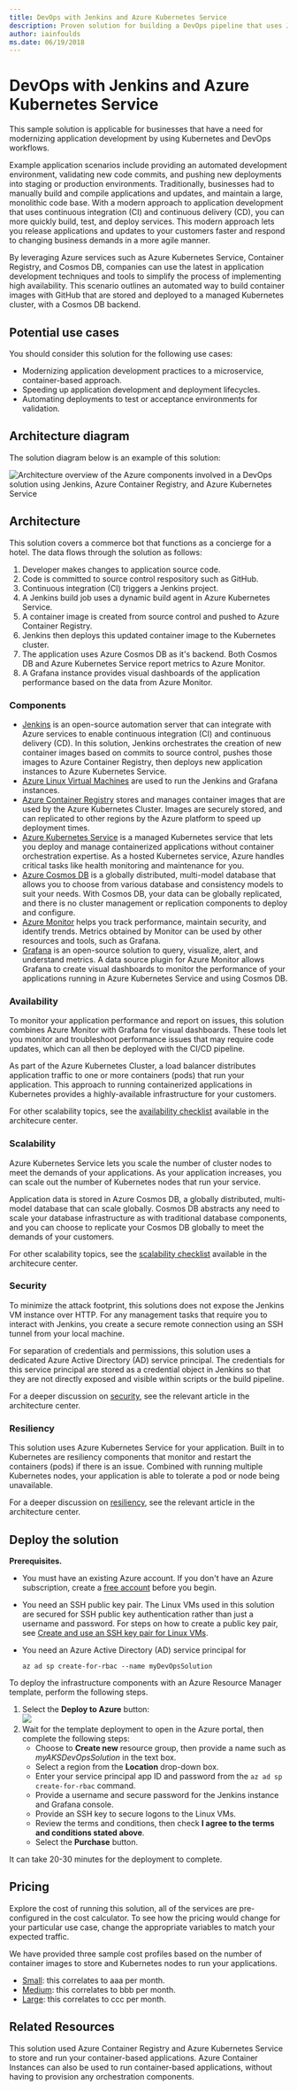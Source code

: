 ```yaml
---
title: DevOps with Jenkins and Azure Kubernetes Service
description: Proven solution for building a DevOps pipeline that uses Jenkins, Azure Container Registery, and Azure Kubernetes Service.
author: iainfoulds
ms.date: 06/19/2018
---
```

# DevOps with Jenkins and Azure Kubernetes Service

This sample solution is applicable for businesses that have a need for modernizing application development by using Kubernetes and DevOps workflows.

Example application scenarios include providing an automated development environment, validating new code commits, and pushing new deployments into staging or production environments. Traditionally, businesses had to manually build and compile applications and updates, and maintain a large, monolithic code base. With a modern approach to application development that uses continuous integration (CI) and continuous delivery (CD), you can more quickly build, test, and deploy services. This modern approach lets you release applications and updates to your customers faster and respond to changing business demands in a more agile manner.

By leveraging Azure services such as Azure Kubernetes Service, Container Registry, and Cosmos DB, companies can use the latest in application development techniques and tools to simplify the process of implementing high availability. This scenario outlines an automated way to build container images with GitHub that are stored and deployed to a managed Kubernetes cluster, with a Cosmos DB backend.

## Potential use cases

You should consider this solution for the following use cases:

* Modernizing application development practices to a microservice, container-based approach.
* Speeding up application development and deployment lifecycles.
* Automating deployments to test or acceptance environments for validation.

## Architecture diagram

The solution diagram below is an example of this solution:

![Architecture overview of the Azure components involved in a DevOps solution using Jenkins, Azure Container Registry, and Azure Kubernetes Service][architecture]

## Architecture

This solution covers a commerce bot that functions as a concierge for a hotel. The data flows through the solution as follows:

1. Developer makes changes to application source code.
2. Code is committed to source control respository such as GitHub.
3. Continuous integration (CI) triggers a Jenkins project.
4. A Jenkins build job uses a dynamic build agent in Azure Kubernetes Service.
5. A container image is created from source control and pushed to Azure Container Registry.
6. Jenkins then deploys this updated container image to the Kubernetes cluster.
7. The application uses Azure Cosmos DB as it's backend. Both Cosmos DB and Azure Kubernetes Service report metrics to Azure Monitor.
8. A Grafana instance provides visual dashboards of the application performance based on the data from Azure Monitor.

### Components

* [Jenkins]() is an open-source automation server that can integrate with Azure services to enable continuous integration (CI) and continuous delivery (CD). In this solution, Jenkins orchestrates the creation of new container images based on commits to source control, pushes those images to Azure Container Registry, then deploys new application instances to Azure Kubernetes Service.
* [Azure Linux Virtual Machines]() are used to run the Jenkins and Grafana instances.
* [Azure Container Registry]() stores and manages container images that are used by the Azure Kubernetes Cluster. Images are securely stored, and can replicated to other regions by the Azure platform to speed up deployment times.
* [Azure Kubernetes Service]() is a managed Kubernetes service that lets you deploy and manage containerized applications without container orchestration expertise. As a hosted Kubernetes service, Azure handles critical tasks like health monitoring and maintenance for you.
* [Azure Cosmos DB]() is a globally distributed, multi-model database that allows you to choose from various database and consistency models to suit your needs. With Cosmos DB, your data can be globally replicated, and there is no cluster management or replication components to deploy and configure.
* [Azure Monitor]() helps you track performance, maintain security, and identify trends. Metrics obtained by Monitor can be used by other resources and tools, such as Grafana.
* [Grafana]() is an open-source solution to query, visualize, alert, and understand metrics. A data source plugin for Azure Monitor allows Grafana to create visual dashboards to monitor the performance of your applications running in Azure Kubernetes Service and using Cosmos DB.

### Availability

To monitor your application performance and report on issues, this solution combines Azure Monitor with Grafana for visual dashboards. These tools let you monitor and troubleshoot performance issues that may require code updates, which can all then be deployed with the CI/CD pipeline.

As part of the Azure Kubernetes Cluster, a load balancer distributes application traffic to one or more containers (pods) that run your application. This approach to running containerized applications in Kubernetes provides a highly-available infrastructure for your customers.

For other scalability topics, see the [availability checklist][availability] available in the architecure center.

### Scalability

Azure Kubernetes Service lets you scale the number of cluster nodes to meet the demands of your applications. As your application increases, you can scale out the number of Kubernetes nodes that run your service.

Application data is stored in Azure Cosmos DB, a globally distributed, multi-model database that can scale globally. Cosmos DB abstracts any need to scale your database infrastructure as with traditional database components, and you can choose to replicate your Cosmos DB globally to meet the demands of your customers.

For other scalability topics, see the [scalability checklist][scalability] available in the architecure center.

### Security

To minimize the attack footprint, this solutions does not expose the Jenkins VM instance over HTTP. For any management tasks that require you to interact with Jenkins, you create a secure remote connection using an SSH tunnel from your local machine.

For separation of credentials and permissions, this solution uses a dedicated Azure Active Directory (AD) service principal. The credentials for this service principal are stored as a credential object in Jenkins so that they are not directly exposed and visible within scripts or the build pipeline.

For a deeper discussion on [security][], see the relevant article in the architecture center.

### Resiliency

This solution uses Azure Kubernetes Service for your application. Built in to Kubernetes are resiliency components that monitor and restart the containers (pods) if there is an issue. Combined with running multiple Kubernetes nodes, your application is able to tolerate a pod or node being unavailable.

For a deeper discussion on [resiliency][], see the relevant article in the architecture center.

## Deploy the solution

**Prerequisites.**

* You must have an existing Azure account. If you don't have an Azure subscription, create a [free account](https://azure.microsoft.com/free/?WT.mc_id=A261C142F) before you begin.
* You need an SSH public key pair. The Linux VMs used in this solution are secured for SSH public key authentication rather than just a username and password. For steps on how to create a public key pair, see [Create and use an SSH key pair for Linux VMs][sshkeydocs].
* You need an Azure Active Directory (AD) service principal for 

    ```azurecli-interactive
    az ad sp create-for-rbac --name myDevOpsSolution
    ```

To deploy the infrastructure components with an Azure Resource Manager template, perform the following steps.

1. Select the **Deploy to Azure** button:<br><a href="https://portal.azure.com/#create/Microsoft.Template/uri/https%3A%2F%2Fraw.githubusercontent.com%2Fiainfoulds%2Farchitecture-center%2Fsample-solutions%2Fapp-modernization%2Ftemplates%2Fdevops-with-aks.json" target="_blank"><img src="http://azuredeploy.net/deploybutton.png"/></a>
2. Wait for the template deployment to open in the Azure portal, then complete the following steps:
   * Choose to **Create new** resource group, then provide a name such as *myAKSDevOpsSolution* in the text box.
   * Select a region from the **Location** drop-down box.
   * Enter your service principal app ID and password from the `az ad sp create-for-rbac` command.
   * Provide a username and secure password for the Jenkins instance and Grafana console.
   * Provide an SSH key to secure logons to the Linux VMs.
   * Review the terms and conditions, then check **I agree to the terms and conditions stated above**.
   * Select the **Purchase** button.

It can take 20-30 minutes for the deployment to complete.

## Pricing

Explore the cost of running this solution, all of the services are pre-configured in the cost calculator.  To see how the pricing would change for your particular use case, change the appropriate variables to match your expected traffic.

We have provided three sample cost profiles based on the number of container images to store and Kubernetes nodes to run your applications.

* [Small][small-pricing]: this correlates to aaa per month.
* [Medium][medium-pricing]: this correlates to bbb per month.
* [Large][large-pricing]: this correlates to ccc per month.

## Related Resources

This solution used Azure Container Registry and Azure Kubernetes Service to store and run your container-based applications. Azure Container Instances can also be used to run container-based applications, without having to provision any orchestration components.

<!-- links -->
[architecture]: ./media/devops-with-aks/architecture-devops-with-aks.png
[autoscaling]: ../../best-practices/auto-scaling.md
[availability]: ../../checklist/availability.md
[resiliency]: ../../resiliency/index.md
[resource-groups]: /azure/azure-resource-manager/resource-group-overview
[security]: ../../patterns/category/security.md
[scalability]: ../../checklist/scalability.md
[sshkeydocs]: /azure/virtual-machines/linux/mac-create-ssh-keys

[small-pricing]: https://azure.com/e/841f0a75b1ea4802ba1ac8f7918a71e7
[medium-pricing]: https://azure.com/e/eea0e6d79b4e45618a96d33383ec77ba
[large-pricing]: https://azure.com/e/3faab662c54c473da55a1e93a27e0e64